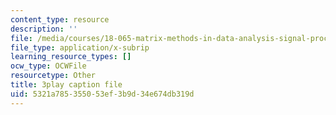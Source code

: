 ```yaml
---
content_type: resource
description: ''
file: /media/courses/18-065-matrix-methods-in-data-analysis-signal-processing-and-machine-learning-spring-2018/5321a785355053ef3b9d34e674db319d_lZrIPRnoGQQ.srt
file_type: application/x-subrip
learning_resource_types: []
ocw_type: OCWFile
resourcetype: Other
title: 3play caption file
uid: 5321a785-3550-53ef-3b9d-34e674db319d
---
```

